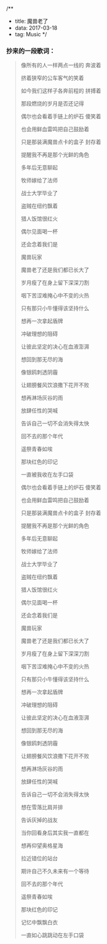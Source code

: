/**
* title: 魔兽老了
* data: 2017-03-18
* tag: Music
*/


### 抄来的一段歌词：

> 像所有的人一样两点一线的 奔波着
> 
> 挤着狭窄的公车客气的笑着
> 
> 如今我们这样子各奔前程的 拼搏着
> 
> 那段燃烧的岁月是否还记得
> 
> 偶尔也会看着手链上的炉石 傻笑着
> 
> 也会用鲜血雷鸣把自己鼓励着<!--more-->
> 
> 只是那装满魔兽点卡的盒子 封存着
> 
> 提醒我不再是那个光鲜的角色
> 
> 
> 多年后无意聊起
> 
> 牧师嫁给了法师
> 
> 战士大学毕业了
> 
> 盗贼在纽约飘着
> 
> 猎人饭馆很红火
> 
> 偶尔见面喝一杯
> 
> 还会念着我们是
> 
> 魔兽玩家
> 
> 
> 
> 魔兽老了还是我们都已长大了
> 
> 岁月瘦了在身上留下深深刀割
> 
> 咽下苦涩难掩心中不变的火热
> 
> 只有那只小牛懂得该坚持什么
> 
> 想再一次拿起盾牌
> 
> 冲破理想的阻碍
> 
> 让彼此坚定的决心在血液澎湃
> 
> 想回到那无尽的海
> 
> 像银鸥刺透阴霾
> 
> 让翅膀餐风饮浪撒下花开不败
> 
> 想再淋场灰谷的雨
> 
> 放肆任性的哭喊
> 
> 告诉自己一切不会消失得太快
> 
> 回不去的那个年代
> 
> 遥祭青春如埃
> 
> 那块红色的印记
> 
> 一直被我收在左手口袋
> 
> 
> 偶尔也会看着手链上的炉石 傻笑着
> 
> 也会用鲜血雷鸣把自己鼓励着
> 
> 只是那装满魔兽点卡的盒子 封存着
> 
> 提醒我不再是那个光鲜的角色
> 
> 多年后无意聊起
> 
> 牧师嫁给了法师
> 
> 战士大学毕业了
> 
> 盗贼在纽约飘着
> 
> 猎人饭馆很红火
> 
> 偶尔见面喝一杯
> 
> 还会念着我们是
> 
> 魔兽玩家
> 
> 
> 魔兽老了还是我们都已长大了
> 
> 岁月瘦了在身上留下深深刀割
> 
> 咽下苦涩难掩心中不变的火热
> 
> 只有那只小牛懂得该坚持什么
> 
> 想再一次拿起盾牌
> 
> 冲破理想的阻碍
> 
> 让彼此坚定的决心在血液澎湃
> 
> 想回到那无尽的海
> 
> 像银鸥刺透阴霾
> 
> 让翅膀餐风饮浪撒下花开不败
> 
> 想再淋场灰谷的雨
> 
> 放肆任性的哭喊
> 
> 告诉自己一切不会消失得太快
> 
> 想在雪落比肩并排
> 
> 告诉灰掉的战友
> 
> 当你回看身后其实我一直都在
> 
> 想再仰望奥格星海
> 
> 拉近错位的站台
> 
> 期许自己不久未来有一个等待
> 
> 回不去的那个年代
> 
> 遥祭青春如埃
> 
> 那块红色的印记
> 
> 记忆中飘飘白衣
> 
> 一直如心跳跳动在左手口袋
